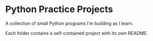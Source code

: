 # Python Practice Projects

A collection of small Python programs I'm building as I learn.

Each folder contains a self-contained project with its own README.